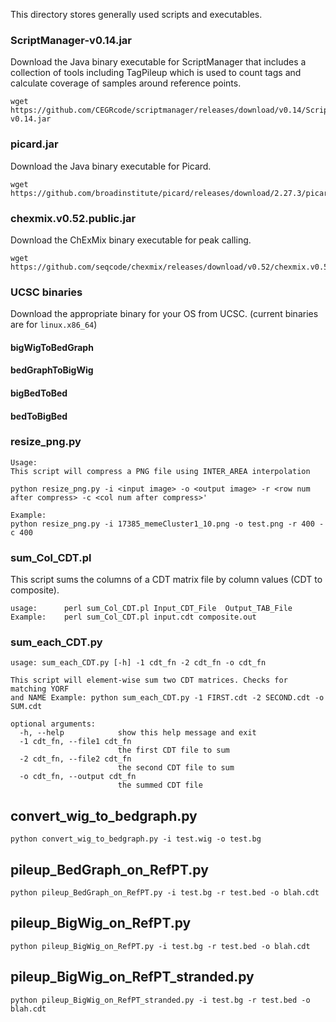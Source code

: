 
This directory stores generally used scripts and executables.

### ScriptManager-v0.14.jar
Download the Java binary executable for ScriptManager that includes a collection of tools including TagPileup which is used to count tags and calculate coverage of samples around reference points.
```
wget https://github.com/CEGRcode/scriptmanager/releases/download/v0.14/ScriptManager-v0.14.jar
```

### picard.jar
Download the Java binary executable for Picard.
```
wget https://github.com/broadinstitute/picard/releases/download/2.27.3/picard.jar
```

### chexmix.v0.52.public.jar
Download the ChExMix binary executable for peak calling.
```
wget https://github.com/seqcode/chexmix/releases/download/v0.52/chexmix.v0.52.public.jar
```

### UCSC binaries
Download the appropriate binary for your OS from UCSC. (current binaries are for `linux.x86_64`)

#### bigWigToBedGraph

#### bedGraphToBigWig

#### bigBedToBed

#### bedToBigBed


### resize_png.py
```
Usage:
This script will compress a PNG file using INTER_AREA interpolation

python resize_png.py -i <input image> -o <output image> -r <row num after compress> -c <col num after compress>'

Example:
python resize_png.py -i 17385_memeCluster1_10.png -o test.png -r 400 -c 400
```

### sum_Col_CDT.pl
This script sums the columns of a CDT matrix file by column values (CDT to composite).
```
usage:		perl sum_Col_CDT.pl	Input_CDT_File	Output_TAB_File
Example:	perl sum_Col_CDT.pl input.cdt composite.out
```

### sum_each_CDT.py
```
usage: sum_each_CDT.py [-h] -1 cdt_fn -2 cdt_fn -o cdt_fn

This script will element-wise sum two CDT matrices. Checks for matching YORF
and NAME Example: python sum_each_CDT.py -1 FIRST.cdt -2 SECOND.cdt -o SUM.cdt

optional arguments:
  -h, --help            show this help message and exit
  -1 cdt_fn, --file1 cdt_fn
                        the first CDT file to sum
  -2 cdt_fn, --file2 cdt_fn
                        the second CDT file to sum
  -o cdt_fn, --output cdt_fn
                        the summed CDT file
```

## convert_wig_to_bedgraph.py
```
python convert_wig_to_bedgraph.py -i test.wig -o test.bg
```

## pileup_BedGraph_on_RefPT.py
```
python pileup_BedGraph_on_RefPT.py -i test.bg -r test.bed -o blah.cdt
```

## pileup_BigWig_on_RefPT.py
```
python pileup_BigWig_on_RefPT.py -i test.bg -r test.bed -o blah.cdt
```

## pileup_BigWig_on_RefPT_stranded.py
```
python pileup_BigWig_on_RefPT_stranded.py -i test.bg -r test.bed -o blah.cdt
```